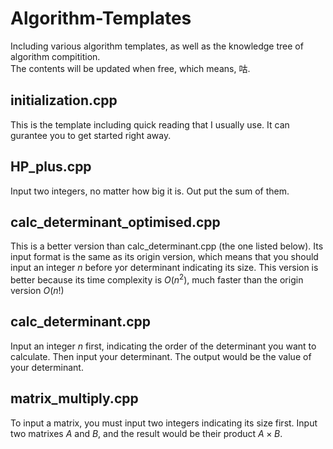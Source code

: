 # Algorithm-Templates
Including various algorithm templates, as well as the knowledge tree of algorithm compitition.  
The contents will be updated when free, which means, 咕.

## initialization.cpp
This is the template including quick reading that I usually use.
It can gurantee you to get started right away.

## HP_plus.cpp
Input two integers, no matter how big it is.
Out put the sum of them.

## calc_determinant_optimised.cpp
This is a better version than calc_determinant.cpp (the one listed below).
Its input format is the same as its origin version, which means that you should input an integer $n$ before yor determinant indicating its size.
This version is better because its time complexity is $O(n^2)$, much faster than the origin version $O(n!)$

## calc_determinant.cpp
Input an integer $n$ first, indicating the order of the determinant you want to calculate. Then input your determinant.
The output would be the value of your determinant.

## matrix_multiply.cpp
To input a matrix, you must input two integers indicating its size first.
Input two matrixes $A$ and $B$, and the result would be their product $A\times B$.
